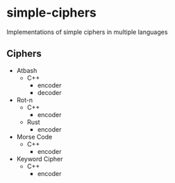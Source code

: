 # simple-ciphers
Implementations of simple ciphers in multiple languages

## Ciphers

- Atbash
	- C++
		- encoder
		- decoder
- Rot-n
	- C++
		- encoder
	- Rust
		- encoder
- Morse Code
	- C++
		- encoder
- Keyword Cipher
	- C++
		- encoder
